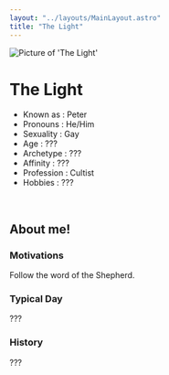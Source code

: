 ```yaml
---
layout: "../layouts/MainLayout.astro"
title: "The Light"
---
```


<img id="ProfilePic" src="../../../images/Peter.jpg" alt="Picture of 'The Light'">

# The Light  
- Known as : Peter
- Pronouns : He/Him
- Sexuality : Gay
- Age : ???
- Archetype : ??? 
- Affinity : ???
- Profession : Cultist
- Hobbies : ???

<br />

## About me!
### Motivations 
Follow the word of the Shepherd.
### Typical Day 
???
### History 
???